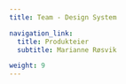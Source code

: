 ```yaml
---
title: Team - Design System

navigation_link:
  title: Produkteier
  subtitle: Marianne Røsvik

weight: 9
---
```

